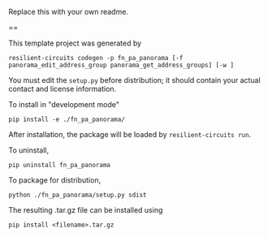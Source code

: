 Replace this with your own readme.

==

This template project was generated by

    resilient-circuits codegen -p fn_pa_panorama [-f panorama_edit_address_group panorama_get_address_groups] [-w ]


You must edit the `setup.py` before distribution;
it should contain your actual contact and license information.

To install in "development mode"

    pip install -e ./fn_pa_panorama/

After installation, the package will be loaded by `resilient-circuits run`.


To uninstall,

    pip uninstall fn_pa_panorama


To package for distribution,

    python ./fn_pa_panorama/setup.py sdist

The resulting .tar.gz file can be installed using

    pip install <filename>.tar.gz
